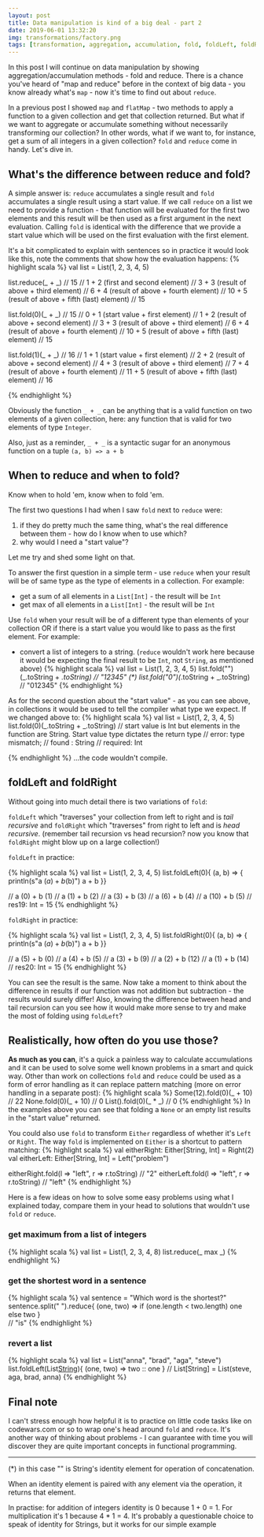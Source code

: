 ```yaml
---
layout: post
title: Data manipulation is kind of a big deal - part 2
date: 2019-06-01 13:32:20
img: transformations/factory.png 
tags: [transformation, aggregation, accumulation, fold, foldLeft, foldRight, reduce, functional-programming]
---
```


In this post I will continue on data manipulation by showing aggregation/accumulation methods - fold and reduce. There is a chance you've heard of "map and reduce" before in the context of big data - you know already what's `map` - now it's time to find out about `reduce`.
<br>

In a previous post I showed `map` and `flatMap` - two methods to apply a function to a given collection and get that collection returned. But what if we want to aggregate or accumulate something without necessarily transforming our collection? In other words, what if we want to, for instance, get a sum of all integers in a given collection? `fold` and `reduce` come in handy. Let's dive in.

## What's the difference between reduce and fold?
A simple answer is: `reduce` accumulates a single result and `fold` accumulates a single result using a start value. If we call `reduce` on a list we need to provide a function - that function will be evaluated for the first two elements and this result will be then used as a first argument in the next evaluation.
Calling `fold` is identical with the difference that we provide a start value which will be used on the first evaluation with the first element.

It's a bit complicated to explain with sentences so in practice it would look like this, note the comments that show how the evaluation happens:
 {% highlight scala %}
 val list = List(1, 2, 3, 4, 5)
 
 list.reduce(_ + _) // 15
 // 1 + 2 (first and second element)
 // 3 + 3 (result of above + third element)
 // 6 + 4 (result of above + fourth element)
 // 10 + 5 (result of above + fifth (last) element)
 // 15
 
 list.fold(0)(_ + _) // 15
 // 0 + 1 (start value + first element)
 // 1 + 2 (result of above + second element)
 // 3 + 3 (result of above + third element)
 // 6 + 4 (result of above + fourth element)
 // 10 + 5 (result of above + fifth (last) element)
 // 15
 
 list.fold(1)(_ + _) // 16
 // 1 + 1 (start value + first element)
 // 2 + 2 (result of above + second element)
 // 4 + 3 (result of above + third element)
 // 7 + 4 (result of above + fourth element)
 // 11 + 5 (result of above + fifth (last) element)
 // 16

 {% endhighlight %}


Obviously the function `_ + _` can be anything that is a valid function on two elements of a given collection, here: any function that is valid for two elements of type `Integer`. 

Also, just as a reminder, `_ + _` is a syntactic sugar for an anonymous function on a tuple `(a, b) => a + b`

## When to reduce and when to fold?
Know when to hold 'em, know when to fold 'em.

The first two questions I had when I saw `fold` next to `reduce` were:
1. if they do pretty much the same thing, what's the real difference between them - how do I know when to use which? 
2. why would I need a "start value"?

Let me try and shed some light on that.

To answer the first question in a simple term - use `reduce` when your result will be of same type as the type of elements in a collection. For example:
- get a sum of all elements in a `List[Int]` - the result will be `Int`
- get max of all elements in a `List[Int]` - the result will be `Int`

Use `fold` when your result will be of a different type than elements of your collection OR if there is a start value you would like to pass as the first element. For example:
- convert a list of integers to a string. (`reduce` wouldn't work here because it would be expecting the final result to be `Int`, not `String`, as mentioned above)
{% highlight scala %}
 val list = List(1, 2, 3, 4, 5)
list.fold("")(_.toString + _.toString) // "12345" (*)
list.fold("0")(_.toString + _.toString) // "012345"
{% endhighlight %}

As for the second question about the "start value" - as you can see above, in collections it would be used to tell the compiler what type we expect. If we changed above to:
{% highlight scala %}
 val list = List(1, 2, 3, 4, 5)
list.fold(0)(_.toString + _.toString) // start value is Int but elements in the function are String. Start value type dictates the return type
// error: type mismatch;
// found   : String
// required: Int

{% endhighlight %}
...the code wouldn't compile.


## foldLeft and foldRight
Without going into much detail there is two variations of `fold`: 

`foldLeft` which "traverses" your collection from left to right and is *tail recursive* and `foldRight` which "traverses" from right to left and is *head recursive*. (remember tail recursion vs head recursion? now you know that `foldRight` might blow up on a large collection!)

`foldLeft` in practice:

{% highlight scala %}
 val list = List(1, 2, 3, 4, 5)
list.foldLeft(0){ (a, b) => {
    println(s"a ($a) + b ($b)")
    a + b
}} 

// a (0) + b (1)
// a (1) + b (2)
// a (3) + b (3)
// a (6) + b (4)
// a (10) + b (5)
// res19: Int = 15
{% endhighlight %}

`foldRight` in practice:

{% highlight scala %}
 val list = List(1, 2, 3, 4, 5)
list.foldRight(0){ (a, b) => {
    println(s"a ($a) + b ($b)")
    a + b
}} 

// a (5) + b (0)
// a (4) + b (5)
// a (3) + b (9)
// a (2) + b (12)
// a (1) + b (14)
// res20: Int = 15
{% endhighlight %}

You can see the result is the same. Now take a moment to think about the difference in results if our function was not addition but subtraction - the results would surely differ! Also, knowing the difference between head and tail recursion can you see how it would make more sense to try and make the most of folding using `foldLeft`?


## Realistically, how often do you use those?
<b>As much as you can</b>, it's a quick a painless way to calculate accumulations and it can be used to solve some well known problems in a smart and quick way. Other than work on collections `fold` and `reduce` could be used as a form of error handling as it can replace pattern matching (more on error handling in a separate post):
{% highlight scala %}
Some(12).fold(0)(_ + 10) // 22
None.fold(0)(_ + 10) // 0
List().fold(0)(_ * _) // 0
{% endhighlight %}
In the examples above you can see that folding a `None` or an empty list results in the "start value" returned. 

You could also use `fold` to transform `Either` regardless of whether it's `Left` or `Right`. The way `fold` is implemented on `Either` is a shortcut to pattern matching:
{% highlight scala %}
val eitherRight: Either[String, Int] = Right(2)
val eitherLeft: Either[String, Int] = Left("problem")

eitherRight.fold(l => "left", r => r.toString) // "2"
eitherLeft.fold(l => "left", r => r.toString) // "left"
{% endhighlight %}

Here is a few ideas on how to solve some easy problems using what I explained today, compare them in your head to solutions that wouldn't use `fold` or `reduce`.

### get maximum from a list of integers
{% highlight scala %}
val list = List(1, 2, 3, 4, 8)
list.reduce(_ max _)
{% endhighlight %}

### get the shortest word in a sentence
{% highlight scala %}
val sentence = "Which word is the shortest?"
sentence.split(" ").reduce{
     (one, two) => 
        if (one.length < two.length) one 
        else two
     }  
 // "is"
{% endhighlight %}

### revert a list
{% highlight scala %}
val list = List("anna", "brad", "aga", "steve")
list.foldLeft(List[String]()){
      (one, two) => two :: one
     }
// List[String] = List(steve, aga, brad, anna)
{% endhighlight %}


## Final note
I can't stress enough how helpful it is to practice on little code tasks like on codewars.com or so to wrap one's head around `fold` and `reduce`. It's another way of thinking about problems - I can guarantee with time you will discover they are quite important concepts in functional programming.

____
(*) in this case "" is String's identity element for operation of concatenation.

When an identity element is paired with any element via the operation, it returns that element.

In practise: for addition of integers identity is 0 because 1 + 0 = 1. For multiplication it's 1 because 4 * 1 = 4. It's probably a questionable choice to speak of identity for Strings, but it works for our simple example
